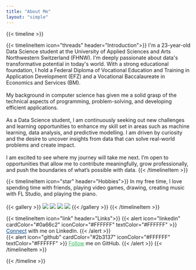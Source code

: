 ```yaml
---
title: "About Me"
layout: "simple"
---
```


{{< timeline >}}

{{< timelineItem icon="threads" header="Introduction">}}
I'm a 23-year-old Data Science student at the University of Applied Sciences and Arts Northwestern Switzerland (FHNW). 
I'm deeply passionate about data's transformative potential in today's world. With a strong educational foundation, 
I hold a Federal Diploma of Vocational Education and Training in Application Development (EFZ) and a Vocational Baccalaureate in Economics and Services (BM).
<br>
<br>
My background in computer science has given me a solid grasp of the technical aspects of programming, problem-solving, and developing efficient applications.
<br>
<br>
As a Data Science student, I am continuously seeking out new challenges and learning opportunities to enhance my skill set in areas such as machine learning, data analysis, and predictive modelling. 
I am driven by curiosity and the desire to uncover insights from data that can solve real-world problems and create impact.
<br>
<br>
I am excited to see where my journey will take me next. I’m open to opportunities that allow me to contribute meaningfully, grow professionally, and push the boundaries of what’s possible with data.
{{< /timelineItem >}}


{{< timelineItem icon="star" header="Hobbies">}}
In my free time, I love spending time with friends, playing video games, drawing, creating music with FL Studio, and playing the piano.
<br>
<br>
{{< gallery >}}
<img src="/gallery/video-games.webp" class="grid-w50 md:grid-w33 xl:grid-w25" />
<img src="/gallery/drawing.webp" class="grid-w50 md:grid-w33 xl:grid-w25" />
<img src="/gallery/music.webp" class="grid-w50 md:grid-w33 xl:grid-w25" />
<img src="/gallery/piano.webp" class="grid-w50 md:grid-w33 xl:grid-w25" />
{{< /gallery >}}
{{< /timelineItem >}}


{{< timelineItem icon="link" header="Links">}}
{{< alert icon="linkedin" cardColor="#0a66c2" iconColor="#FFFFFF" textColor="#FFFFFF" >}}
<a href="https://www.linkedin.com/in/perinpagumar-munnanathan-799556253/" style="color: #004182;" target="_blank">Connect</a>
with me on LinkedIn.
{{< /alert >}}
<br>
{{< alert icon="github" cardColor="#2b3137" iconColor="#FFFFFF" textColor="#FFFFFF" >}}
<a href="https://github.com/infamousperi" style="color: #2dba4e;" target="_blank">Follow</a>
me on GitHub.
{{< /alert >}}
{{< /timelineItem >}}

{{< /timeline >}}

